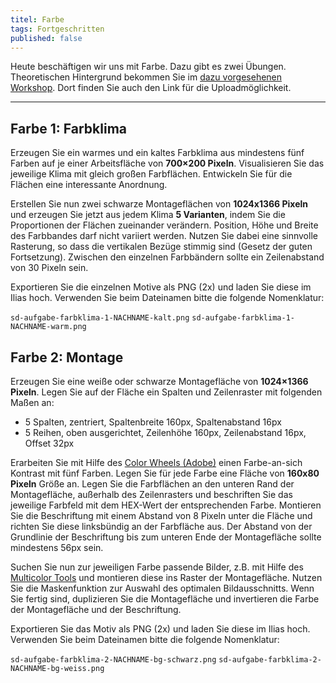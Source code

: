 ```yaml
---
titel: Farbe
tags: Fortgeschritten
published: false
---
```


Heute beschäftigen wir uns mit Farbe. Dazu gibt es zwei Übungen. Theoretischen Hintergrund bekommen Sie im [dazu vorgesehenen Workshop](/mi-bachelor-screendesign/lehrveranstaltungen/060-workshop-farbe/). Dort finden Sie auch den Link für die Uploadmöglichkeit.

---

## Farbe 1: Farbklima

Erzeugen Sie ein warmes und ein kaltes Farbklima aus mindestens fünf Farben auf je einer Arbeitsfläche von **700×200 Pixeln**. Visualisieren Sie das jeweilige Klima mit gleich großen Farbflächen. Entwickeln Sie für die Flächen eine interessante Anordnung.

Erstellen Sie nun zwei schwarze Montageflächen von **1024x1366 Pixeln** und erzeugen Sie jetzt aus jedem Klima **5 Varianten**, indem Sie die Proportionen der Flächen zueinander verändern. Position, Höhe und Breite des Farbbandes darf nicht variiert werden. Nutzen Sie dabei eine sinnvolle Rasterung, so dass die vertikalen Bezüge stimmig sind (Gesetz der guten Fortsetzung). Zwischen den einzelnen Farbbändern sollte ein Zeilenabstand von 30 Pixeln sein.

Exportieren Sie die einzelnen Motive als PNG (2x) und laden Sie diese im Ilias hoch. Verwenden Sie beim Dateinamen bitte die folgende Nomenklatur:

`sd-aufgabe-farbklima-1-NACHNAME-kalt.png`
`sd-aufgabe-farbklima-1-NACHNAME-warm.png`

## Farbe 2: Montage

Erzeugen Sie eine weiße oder schwarze Montagefläche von **1024×1366 Pixeln**. Legen Sie auf der Fläche ein Spalten und Zeilenraster mit folgenden Maßen an:

-   5 Spalten, zentriert, Spaltenbreite 160px, Spaltenabstand 16px
-   5 Reihen, oben ausgerichtet, Zeilenhöhe 160px, Zeilenabstand 16px, Offset 32px

Erarbeiten Sie mit Hilfe des [Color Wheels (Adobe)](https://color.adobe.com/de/create/color-wheel/) einen Farbe-an-sich Kontrast mit fünf Farben. Legen Sie für jede Farbe eine Fläche von **160x80 Pixeln** Größe an. Legen Sie die Farbflächen an den unteren Rand der Montagefläche, außerhalb des Zeilenrasters und beschriften Sie das jeweilige Farbfeld mit dem HEX-Wert der entsprechenden Farbe. Montieren Sie die Beschriftung mit einem Abstand von 8 Pixeln unter die Fläche und richten Sie diese linksbündig an der Farbfläche aus. Der Abstand von der Grundlinie der Beschriftung bis zum unteren Ende der Montagefläche sollte mindestens 56px sein.

Suchen Sie nun zur jeweiligen Farbe passende Bilder, z.B. mit Hilfe des [Multicolor Tools](http://labs.tineye.com/multicolr/) und montieren diese ins Raster der
Montagefläche. Nutzen Sie die Maskenfunktion zur Auswahl des optimalen Bildausschnitts. Wenn Sie fertig sind, duplizieren Sie die
Montagefläche und invertieren die Farbe der Montagefläche und der Beschriftung.

Exportieren Sie das Motiv als PNG (2x) und laden Sie diese im Ilias hoch. Verwenden Sie beim Dateinamen bitte die folgende Nomenklatur:

`sd-aufgabe-farbklima-2-NACHNAME-bg-schwarz.png`
`sd-aufgabe-farbklima-2-NACHNAME-bg-weiss.png`
